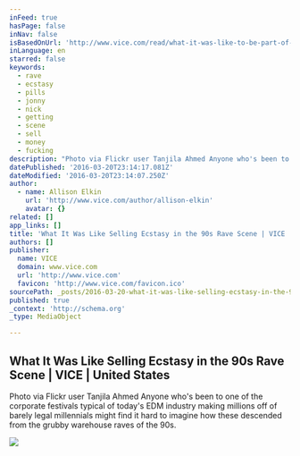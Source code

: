 ```yaml
---
inFeed: true
hasPage: false
inNav: false
isBasedOnUrl: 'http://www.vice.com/read/what-it-was-like-to-be-part-of-a-major-ecstasy-ring-in-the-us-in-the-90s'
inLanguage: en
starred: false
keywords:
  - rave
  - ecstasy
  - pills
  - jonny
  - nick
  - getting
  - scene
  - sell
  - money
  - fucking
description: "Photo via Flickr user Tanjila Ahmed Anyone who's been to one of the corporate festivals typical of today's EDM industry making millions off of barely legal millennials might find it hard to imagine how these descended from the grubby warehouse raves of the 90s."
datePublished: '2016-03-20T23:14:17.081Z'
dateModified: '2016-03-20T23:14:07.250Z'
author:
  - name: Allison Elkin
    url: 'http://www.vice.com/author/allison-elkin'
    avatar: {}
related: []
app_links: []
title: 'What It Was Like Selling Ecstasy in the 90s Rave Scene | VICE | United States'
authors: []
publisher:
  name: VICE
  domain: www.vice.com
  url: 'http://www.vice.com'
  favicon: 'http://www.vice.com/favicon.ico'
sourcePath: _posts/2016-03-20-what-it-was-like-selling-ecstasy-in-the-90s-rave-scene-or-vic.md
published: true
_context: 'http://schema.org'
_type: MediaObject

---
```

<article style=""><h1>What It Was Like Selling Ecstasy in the 90s Rave Scene | VICE | United States</h1><p>Photo via Flickr user Tanjila Ahmed Anyone who's been to one of the corporate festivals typical of today's EDM industry making millions off of barely legal millennials might find it hard to imagine how these descended from the grubby warehouse raves of the 90s.</p><img src="https://s3-us-west-2.amazonaws.com/the-grid-img/p/1208503f8b7554afd6154a338af6cad9c9bad462.jpg" /></article>